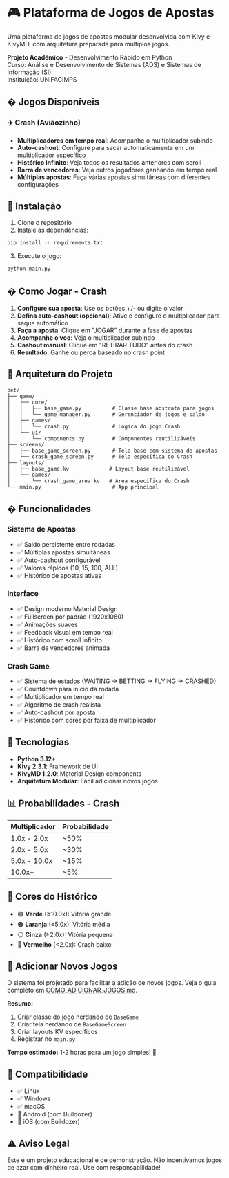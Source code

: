 # 🎮 Plataforma de Jogos de Apostas

Uma plataforma de jogos de apostas modular desenvolvida com Kivy e KivyMD, com arquitetura preparada para múltiplos jogos.

**Projeto Acadêmico** - Desenvolvimento Rápido em Python  
Curso: Análise e Desenvolvimento de Sistemas (ADS) e Sistemas de Informação (SI)  
Instituição: UNIFACIMPS

## � Jogos Disponíveis

### ✈️ Crash (Aviãozinho)
- **Multiplicadores em tempo real**: Acompanhe o multiplicador subindo
- **Auto-cashout**: Configure para sacar automaticamente em um multiplicador específico
- **Histórico infinito**: Veja todos os resultados anteriores com scroll
- **Barra de vencedores**: Veja outros jogadores ganhando em tempo real
- **Múltiplas apostas**: Faça várias apostas simultâneas com diferentes configurações

## 🚀 Instalação

1. Clone o repositório
2. Instale as dependências:
```bash
pip install -r requirements.txt
```

3. Execute o jogo:
```bash
python main.py
```

## � Como Jogar - Crash

1. **Configure sua aposta**: Use os botões +/- ou digite o valor
2. **Defina auto-cashout (opcional)**: Ative e configure o multiplicador para saque automático
3. **Faça a aposta**: Clique em "JOGAR" durante a fase de apostas
4. **Acompanhe o voo**: Veja o multiplicador subindo
5. **Cashout manual**: Clique em "RETIRAR TUDO" antes do crash
6. **Resultado**: Ganhe ou perca baseado no crash point

## 📁 Arquitetura do Projeto

```
bet/
├── game/
│   ├── core/
│   │   ├── base_game.py          # Classe base abstrata para jogos
│   │   └── game_manager.py       # Gerenciador de jogos e saldo
│   ├── games/
│   │   └── crash.py              # Lógica do jogo Crash
│   └── ui/
│       └── components.py         # Componentes reutilizáveis
├── screens/
│   ├── base_game_screen.py       # Tela base com sistema de apostas
│   └── crash_game_screen.py      # Tela específica do Crash
├── layouts/
│   ├── base_game.kv             # Layout base reutilizável
│   └── games/
│       └── crash_game_area.kv   # Área específica do Crash
└── main.py                       # App principal
```

## � Funcionalidades

### Sistema de Apostas
- ✅ Saldo persistente entre rodadas
- ✅ Múltiplas apostas simultâneas
- ✅ Auto-cashout configurável
- ✅ Valores rápidos (10, 15, 100, ALL)
- ✅ Histórico de apostas ativas

### Interface
- ✅ Design moderno Material Design
- ✅ Fullscreen por padrão (1920x1080)
- ✅ Animações suaves
- ✅ Feedback visual em tempo real
- ✅ Histórico com scroll infinito
- ✅ Barra de vencedores animada

### Crash Game
- ✅ Sistema de estados (WAITING → BETTING → FLYING → CRASHED)
- ✅ Countdown para início da rodada
- ✅ Multiplicador em tempo real
- ✅ Algoritmo de crash realista
- ✅ Auto-cashout por aposta
- ✅ Histórico com cores por faixa de multiplicador

## 🔧 Tecnologias

- **Python 3.12+**
- **Kivy 2.3.1**: Framework de UI
- **KivyMD 1.2.0**: Material Design components
- **Arquitetura Modular**: Fácil adicionar novos jogos

## 📊 Probabilidades - Crash

| Multiplicador | Probabilidade |
|---------------|---------------|
| 1.0x - 2.0x   | ~50%         |
| 2.0x - 5.0x   | ~30%         |
| 5.0x - 10.0x  | ~15%         |
| 10.0x+        | ~5%          |

## 🎨 Cores do Histórico

- 🟢 **Verde** (≥10.0x): Vitória grande
- 🟠 **Laranja** (≥5.0x): Vitória média
- ⚪ **Cinza** (≥2.0x): Vitória pequena
- 🔴 **Vermelho** (<2.0x): Crash baixo

## 🚀 Adicionar Novos Jogos

O sistema foi projetado para facilitar a adição de novos jogos. Veja o guia completo em [COMO_ADICIONAR_JOGOS.md](COMO_ADICIONAR_JOGOS.md).

**Resumo:**
1. Criar classe do jogo herdando de `BaseGame`
2. Criar tela herdando de `BaseGameScreen`
3. Criar layouts KV específicos
4. Registrar no `main.py`

**Tempo estimado:** 1-2 horas para um jogo simples! 🎯

## 📱 Compatibilidade

- ✅ Linux
- ✅ Windows
- ✅ macOS
- 🔄 Android (com Buildozer)
- 🔄 iOS (com Buildozer)

## ⚠️ Aviso Legal

Este é um projeto educacional e de demonstração. Não incentivamos jogos de azar com dinheiro real. Use com responsabilidade!